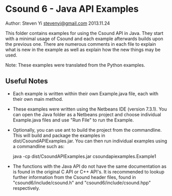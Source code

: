 # Csound 6 - Java API Examples
Author: Steven Yi <stevenyi@gmail.com>
2013.11.24

This folder contains examples for using the Csound API in Java. They start with a minimal usage of Csound and each example afterwards builds upon the previous one.  There are numerous comments in each file to explain what is new in the example as well as explain how the new things may be used. 

Note: These examples were translated from the Python examples.

## Useful Notes

* Each example is written within their own Example.java file, each with their own main method.
* These examples were written using the Netbeans IDE (version 7.3.1). You can open the Java folder as a Netbeans project and choose individual Example.java files and use "Run File" to run the Example.
* Optionally, you can use ant to build the project from the commandline.  This will build and package the examples in dist/CsoundAPIExamples.jar.  You can then run individual examples using a commandline such as:

    java -cp dist/CsoundAPIExamples.jar csoundapiexamples.Example1

* The functions with the Java API do not have the same documentation as is found in the original C API or C++ API's.  It is recommended to lookup further information from the Csound header files, found in "csound6/include/csound.h" and "csound6/include/csound.hpp" respectively.

